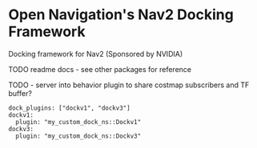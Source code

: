 # Open Navigation's Nav2 Docking Framework

Docking framework for Nav2 (Sponsored by NVIDIA)


TODO readme docs - see other packages for reference

TODO - server into behavior plugin to share costmap subscribers and TF buffer?


```
dock_plugins: ["dockv1", "dockv3"]
dockv1:
  plugin: "my_custom_dock_ns::Dockv1"
dockv3:
  plugin: "my_custom_dock_ns::Dockv3"
```
